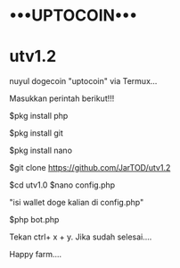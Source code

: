 # •••UPTOCOIN•••



# utv1.2

nuyul dogecoin "uptocoin" via Termux...

Masukkan perintah berikut!!!

$pkg install php  

$pkg install git 

$pkg install nano  

$git clone https://github.com/JarTOD/utv1.2

$cd utv1.0  $nano config.php  

"isi wallet doge kalian di config.php"  

$php bot.php  


Tekan ctrl+ x + y. Jika sudah selesai....  

Happy farm....
